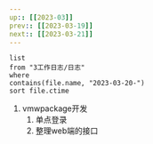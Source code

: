 ```yaml
---
up:: [[2023-03]]
prev:: [[2023-03-19]]
next:: [[2023-03-21]]
---
```


```dataview
list
from "3工作日志/日志"
where
contains(file.name, "2023-03-20-")
sort file.ctime
```

1. vmwpackage开发
	1. 单点登录
	2. 整理web端的接口